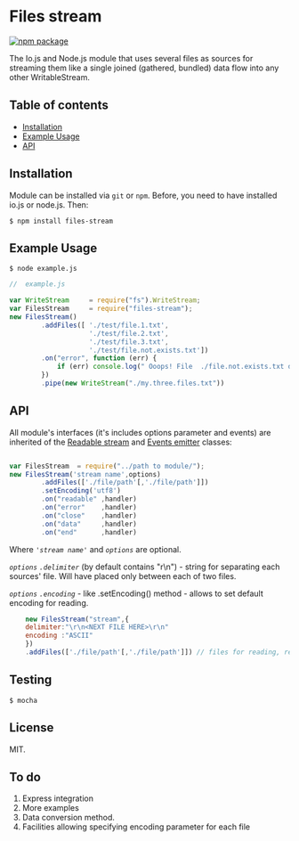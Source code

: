 # Files stream

[![npm package](https://nodei.co/npm/files-stream.png?downloads=true&downloadRank=true&stars=true)](https://nodei.co/npm/files-stream/)

The Io.js and Node.js module that uses several files as sources for streaming them like a single joined (gathered, bundled) data flow into any other WritableStream.

## Table of contents

- [Installation](#installation)
- [Example Usage](#example-usage)
- [API](#api)

## Installation

Module can be installed via `git` or `npm`.
Before, you need to have installed io.js or node.js.
Then:

```
$ npm install files-stream
```

## Example Usage

```
$ node example.js
```

```javascript
//  example.js

var WriteStream     = require("fs").WriteStream;
var FilesStream     = require("files-stream");
new FilesStream()
        .addFiles([ './test/file.1.txt',
                    './test/file.2.txt',
                    './test/file.3.txt',
                    './test/file.not.exists.txt'])
        .on("error", function (err) {
            if (err) console.log(" Ooops! File  ./file.not.exists.txt don't exists:\r\n",err.message);
        })
        .pipe(new WriteStream("./my.three.files.txt"))

```

## API
All module's interfaces (it's includes options parameter and events) are inherited
of the [Readable stream](https://iojs.org/api/stream.html#stream_class_stream_readable)
and [Events emitter](https://iojs.org/api/events.html) classes:

```javascript

var FilesStream  = require("../path to module/");
new FilesStream('stream name',options)
        .addFiles(['./file/path'[,'./file/path']])
        .setEncoding('utf8')
        .on("readable" ,handler)
        .on("error"    ,handler)
        .on("close"    ,handler)
        .on("data"     ,handler)
        .on("end"      ,handler)

```

Where *`'stream name'`* and *`options`* are optional.

*`options`* *`.delimiter`* (by default contains "r\n\") - string for separating each sources' file. Will have placed only between each of two files.

*`options`* *`.encoding`* - like .setEncoding() method - allows to set default encoding for reading.

```javascript
	new FilesStream("stream",{
	delimiter:"\r\n<NEXT FILE HERE>\r\n"
	encoding :"ASCII"
	})
	.addFiles(['./file/path'[,'./file/path']]) // files for reading, returns itself

```


## Testing
`$ mocha`

## License
MIT.

## To do
1) Express integration
2) More examples
3) Data conversion method.
4) Facilities allowing specifying encoding parameter for each file

